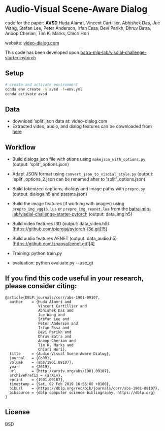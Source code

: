 # Audio-Visual Scene-Aware Dialog

code for the paper:
**[AVSD][1]**
Huda Alamri, Vincent Cartillier, Abhishek Das, Jue Wang, Stefan Lee, Peter Anderson, Irfan Essa, Devi Parikh, Dhruv Batra, Anoop Cherian, Tim K. Marks, Chiori Hori


website:
[video-dialog.com][3]

This code has been developed upon [batra-mlp-lab/visdial-challenge-starter-pytorch][2]

## Setup
```sh
# create and activate environment
conda env create -n avsd -f=env.yml
conda activate avsd
```

## Data
 * download 'split'.json data at: video-dialog.com
 * Extracted video, audio, and dialog features can be downloaded from 
 [here](https://drive.google.com/drive/folders/14zlHmNFkCgptiGttwWKrsaaz5vVUFs00?usp=sharing)


## Workflow

 * Build dialogs json file with otions using ```makejson_with_options.py``` (output: 'split'_options.json)
 * Adapt JSON format using ```convert_json_to_visdial_style.py``` (output: 'split'_options_2.json can be renamed after to 'split'_options.json)
 * Build tokenized captions, dialogs and image paths with ```prepro.py``` (output: dialogs.h5 and params.json)
 * Build the image features (if working with images) using ```prepro_img_vgg16.lua``` or ```prepro_img_resnet.lua```  from the [batra-mlp-lab/visdial-challenge-starter-pytorch][2] (output: data_img.h5)
 * Build video features I3D (output: data_video.h5) [https://github.com/piergiaj/pytorch-i3d.git][5]
 * Build audio features AENET (output: data_audio.h5) [https://github.com/znaoya/aenet.git][4]


 * Training: python train.py
 * evaluation: python evaluate.py --use_gt

## If you find this code useful in your research, please consider citing:
```
@article{DBLP:journals/corr/abs-1901-09107,
  author    = {Huda Alamri and
               Vincent Cartillier and
               Abhishek Das and
               Jue Wang and
               Stefan Lee and
               Peter Anderson and
               Irfan Essa and
               Devi Parikh and
               Dhruv Batra and
               Anoop Cherian and
               Tim K. Marks and
               Chiori Hori},
  title     = {Audio-Visual Scene-Aware Dialog},
  journal   = {CoRR},
  volume    = {abs/1901.09107},
  year      = {2019},
  url       = {http://arxiv.org/abs/1901.09107},
  archivePrefix = {arXiv},
  eprint    = {1901.09107},
  timestamp = {Sat, 02 Feb 2019 16:56:00 +0100},
  biburl    = {https://dblp.org/rec/bib/journals/corr/abs-1901-09107},
  bibsource = {dblp computer science bibliography, https://dblp.org}
}
```

## License
BSD

[1]: https://arxiv.org/abs/1806.00525
[2]: https://github.com/batra-mlp-lab/visdial-challenge-starter-pytorch
[3]: https://video-dialog.com
[4]: https://github.com/znaoya/aenet.git
[5]: https://github.com/piergiaj/pytorch-i3d.git
